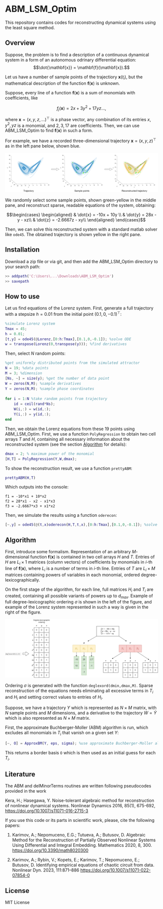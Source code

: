 # ABM_LSM_Optim
This repository contains codes for reconstructing dynamical systems using the least square method. 

## Overview

Suppose, the problem is to find a description of a continuous dynamical system in a form of an autonomous odrinary differential equation:
$$\dot{\mathbf{x}} = \mathbf{f}(\mathbf{x}).$$

Let us have a number of sample points of the trajectiory $\mathbf{x}(t_i)$, but the mathematical description of the function $\mathbf{f}(\mathbf{x})$ is unknown. 

Suppose, every line of a function $\mathbf{f}(\mathbf{x})$ is a sum of monomials with coefficients, like

$$f_j(\mathbf{x}) = 2x + 3y^2 + 17yz \dots, $$

where $\mathbf{x} = (x,y,z, \dots) ^\top$ is a phase vector, any combination of its entries $x,y^2,yz$ is a monomial, and $2,3,17$ are coefficients. Then, we can use ABM_LSM_Optim to find $\mathbf{f}(\mathbf{x})$ in such a form.

For example, we have a recorded three-dimensional trajectory $\mathbf{x} = (x,y,z)^\top$ as in the left pane below, shown blue. 

![Fig1](https://github.com/aikarimov/ABM_LSM_Optim/blob/main/scheme.drawio.png)

We randomly select some sample points, shown green-yellow in the middle pane, and reconstruct sparse, readable equations of the system, obtaining:

$$\begin{cases}
\begin{aligned}
& \dot{x} = -10x + 10y \\
& \dot{y} = 28x - y - xz\\
& \dot{z} = -2.6667z - xy\\
\end{aligned}
\end{cases}$$

Then, we can solve this reconstructed system with a standard matlab solver like `ode45`. The obtained trajectory is shown yellow in the right pane.

## Installation
Download a zip file or via git, and then add the ABM_LSM_Optim directory to your search path:

```matlab
>> addpath('C:\Users\...\Downloads\ABM_LSM_Optim')  
>> savepath
```
## How to use

Let us find equations of the Lorenz system. First, generate a full trajectory with a stepsize $h=0.01$ from the initial point $(0.1,0,-0.1)^\top$:
```matlab
%simulate Lorenz system
Tmax = 45;
h = 0.01;
[t,y] = ode45(@Lorenz,[0:h:Tmax],[0.1,0,-0.1]); %solve ODE
w = transpose(Lorenz(0,transpose(y))); %find derivatives
```
Then, select $N$ random points:

```matlab
%get uniformly distributed points from the simulated attractor
N = 19; %data points
M = 3; %dimension
[Ns, ~] = size(y); %get the number of data point
W = zeros(N,M); %sample derivatives
Y = zeros(N,M); %sample phase coordinates

for i = 1:N %take random points from trajectory
    id = ceil(rand*Ns);  
    W(i,:) = w(id,:); 
    Y(i,:) = y(id,:);
end
```
Then, we obtain the Lorenz equations from these 19 points using ABM_LSM_Optim. First, we use a function `PolyRegression` to obtain two cell arrays $T$ and $H$, containing all necessary information about the reconstructed system (see the section [Algorithm](https://github.com/aikarimov/ABM_LSM_Optim/tree/main#algorithm) for details):

```matlab
dmax = 2; % maximum power of the monomial
[H,T] = PolyRegression(Y,W,dmax);
```
To show the reconstruction result, we use a function `prettyABM`:

```matlab
prettyABM(H,T)
```
Which outputs into the console:
```
f1 = -10*x1 + 10*x2
f2 = 28*x1 - x2 - x1*x3
f3 = -2.6667*x3 + x1*x2
```
Then, we simulate the results using a function `oderecon`:
```matlab
[~,y] = ode45(@(t,x)oderecon(H,T,t,x),[0:h:Tmax],[0.1,0,-0.1]); %solve ODE
```
## Algorithm

First, introduce some formalism. Representation of an arbitrary $M$-dimensional function $\mathbf{f}(\mathbf{x})$ is contained in two cell arrays $H$ and $T$. Entries of $H$ are $L_i \times 1$ matrices (column vectors) of coefficients by monomials in $i$-th line of $\mathbf{f}(\mathbf{x})$, where $L_i$ is a number of terms in $i$-th line. Entries of $T$ are $L_i \times M$ matrices containing powers of variables in each monomial, ordered degree-lexicographically.

On the first stage of the algorithm, for each line, full matrices $H_i$ and $T_i$ are created, containing all possible variants of powers up to $d_{max}$. Example of full degree-lexicographic ordering $\sigma$ is shown in the left of the figure, and example of the Lorenz system represented in such a way is given in the right of the figure. 

![Fig2](https://github.com/aikarimov/ABM_LSM_Optim/blob/main/handt.drawio.png)

Ordering $\sigma$ is generated with the function `deglexord(dmin,dmax,M)`. Sparse reconstruction of the equations needs eliminating all excessive terms in $T_i$ and $H_i$ and setting correct values to entries of $H_i$. 

Suppose, we have a trajectory $Y$ which is represented as $N \times M$ matrix, with $N$ sample points and $M$ dimensions, and a derivative to the trajectory $W = \dot{Y}$ which is also represented as $N \times M$ matrix. 

First, the approximate Buchberger-Moller (ABM) algorithm is run, which excludes all monomials in $T_i$ that vanish on a given set $Y$:

```matlab
[~, O] = ApproxBM(Y, eps, sigma); %use approximate Buchberger-Moller algorithm
```
This returns a border basis `O` which is then used as an initial guess for each $T_i$. 


## Literature
The ABM and delMinorTerms routines are written following pseudocodes provided in the work

Kera, H.; Hasegawa, Y. Noise-tolerant algebraic method for reconstruction of nonlinear dynamical systems. Nonlinear Dynamics 2016, 85(1), 675-692,  https://doi.org/10.1007/s11071-016-2715-3

If you use this code or its parts in scientific work, please, cite the following papers:

1. Karimov, A.; Nepomuceno, E.G.; Tutueva, A.; Butusov, D. Algebraic Method for the Reconstruction of Partially Observed Nonlinear Systems Using Differential and Integral Embedding. Mathematics 2020, 8, 300. https://doi.org/10.3390/math8020300

2. Karimov, A.; Rybin, V.; Kopets, E.; Karimov, T.; Nepomuceno, E.; Butusov, D. Identifying empirical equations of chaotic circuit from data. Nonlinear Dyn. 2023, 111:871–886 https://doi.org/10.1007/s11071-022-07854-0

## License
MIT License

